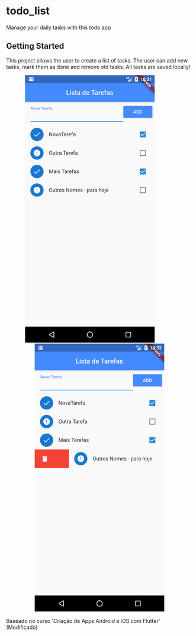 # todo_list

Manage your daily tasks with this todo app

## Getting Started

This project allows the user to create a list of tasks. The user can add new tasks, mark them as done and remove old tasks.
All tasks are saved locally!

<p align="center">
  <img src="https://github.com/daniel-ishara/todo_list/blob/master/screen1.png" width="350" title="Todo List">
  &nbsp; &nbsp; &nbsp; &nbsp; &nbsp;&nbsp; &nbsp;
  <img src="https://github.com/daniel-ishara/todo_list/blob/master/screen2.png" width="350" alt="accessibility text">
</p>

Baseado no curso 'Criação de Apps Android e iOS com Flutter' (Modificado)
